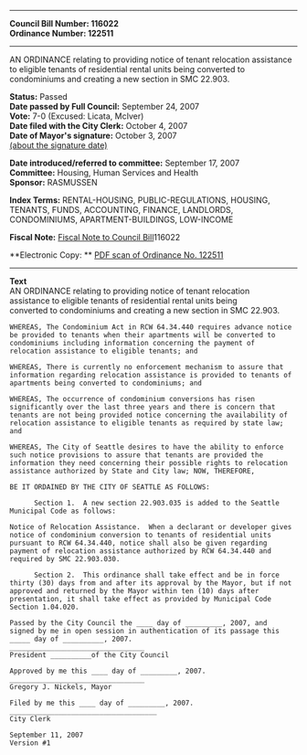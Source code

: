 * * * * *  
  
**Council Bill Number: [](#h0)[](#h2)116022**   
**Ordinance Number: 122511**  
  
* * * * *  
  
AN ORDINANCE relating to providing notice of tenant relocation assistance to eligible tenants of residential rental units being converted to condominiums and creating a new section in SMC 22.903.  
  
**Status:** Passed   
**Date passed by Full Council:** September 24, 2007   
**Vote:** 7-0 (Excused: Licata, McIver)   
**Date filed with the City Clerk:** October 4, 2007   
**Date of Mayor's signature:** October 3, 2007   
[(about the signature date)](/~public/approvaldate.htm)   
  
  
**Date introduced/referred to committee:** September 17, 2007   
**Committee:** Housing, Human Services and Health   
**Sponsor:** RASMUSSEN   
  
**Index Terms:** RENTAL-HOUSING, PUBLIC-REGULATIONS, HOUSING, TENANTS, FUNDS, ACCOUNTING, FINANCE, LANDLORDS, CONDOMINIUMS, APARTMENT-BUILDINGS, LOW-INCOME  
  
**Fiscal Note:** [Fiscal Note to Council Bill](http://clerk.seattle.gov/~public/fnote/116022.htm)[](#h1)[](#h3)116022  
  
**Electronic Copy: ** [PDF scan of Ordinance No. 122511](/~archives/Ordinances/Ord_122511.pdf)  
  
* * * * *  
  
**Text**  
    AN ORDINANCE relating to providing notice of tenant relocation  
    assistance to eligible tenants of residential rental units being  
    converted to condominiums and creating a new section in SMC 22.903.  
  
    WHEREAS, The Condominium Act in RCW 64.34.440 requires advance notice  
    be provided to tenants when their apartments will be converted to  
    condominiums including information concerning the payment of  
    relocation assistance to eligible tenants; and  
  
    WHEREAS, There is currently no enforcement mechanism to assure that  
    information regarding relocation assistance is provided to tenants of  
    apartments being converted to condominiums; and  
  
    WHEREAS, The occurrence of condominium conversions has risen  
    significantly over the last three years and there is concern that  
    tenants are not being provided notice concerning the availability of  
    relocation assistance to eligible tenants as required by state law;  
    and  
  
    WHEREAS, The City of Seattle desires to have the ability to enforce  
    such notice provisions to assure that tenants are provided the  
    information they need concerning their possible rights to relocation  
    assistance authorized by State and City law; NOW, THEREFORE,  
  
    BE IT ORDAINED BY THE CITY OF SEATTLE AS FOLLOWS:  
  
          Section 1.  A new section 22.903.035 is added to the Seattle  
    Municipal Code as follows:  
  
    Notice of Relocation Assistance.  When a declarant or developer gives  
    notice of condominium conversion to tenants of residential units  
    pursuant to RCW 64.34.440, notice shall also be given regarding  
    payment of relocation assistance authorized by RCW 64.34.440 and  
    required by SMC 22.903.030.  
  
          Section 2.  This ordinance shall take effect and be in force  
    thirty (30) days from and after its approval by the Mayor, but if not  
    approved and returned by the Mayor within ten (10) days after  
    presentation, it shall take effect as provided by Municipal Code  
    Section 1.04.020.  
  
    Passed by the City Council the ____ day of _________, 2007, and  
    signed by me in open session in authentication of its passage this  
    _____ day of __________, 2007.  
    _________________________________  
    President __________of the City Council  
  
    Approved by me this ____ day of _________, 2007.  
    _________________________________  
    Gregory J. Nickels, Mayor  
  
    Filed by me this ____ day of _________, 2007.  
    ____________________________________  
    City Clerk  
  
    September 11, 2007  
    Version #1  
